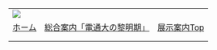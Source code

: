 |  |  |  |
| --- | --- | --- |
| ![](../image/common/uec_header1.jpg) | | |
| [ホーム](../index.html) | [総合案内「電通大の黎明期」](../dawn/dawn01.html) | [展示案内Top](../exhibit/exhibit01.html) | [関連リンク](../link/link01.html) | [第７展示室について](../about/about.html) | [本HPについて](../about/about2.html) | [アクセス](../access/access.html) | | |
| |  | | --- | | ![](../image/common/spacer.gif)    **■ 展示案内**   ---   [**(1)核磁気共鳴(NMR)分析の研究**](exhibit01.html) ![](../image/common/spacer.gif) - わが国初のNMR分光器- 超伝導式NMR(模型）- [MRI診断画像](mri/index.html)   ---   **[(2)ＥＳＲ電子スピン共鳴分析の研究](exhibit02.html)** ![](../image/common/spacer.gif) - ＥＳＲ電子スピン共鳴装置   ---   **[(3)電波時計の開発](exhibit03.html)** ![](../image/common/spacer.gif) - わが国最初の電波時計   ---   **[(4)星間空間実験装置（お貸出中）](exhibit04.html)** ![](../image/common/spacer.gif) - 星間空間実験装置（貸出中）   ---   **[(5)レーザーの研究](exhibit05.html)** 日本初期のレーザー分光も電通大から --- **[(6)南極観測](exhibit06.html)** ![](../image/common/spacer.gif) - 雪原の謎の電波吸収（準備中） --- **[(7)超伝導回路の研究](exhibit07.html)**（準備中） --- **[(8)質量分光の研究](exhibit08.html)**（準備中） --- **[(9)カイトアンテナの研究](exhibit09.html)** | | |  | | --- | | （8）　展示案内質量分光の研究         ![](../image/common/under_const.gif) 只今、準備中です。  ![](../image/common/spacer.gif)  [Back to Home](../index.html) | |
| |  | | --- | | ![](../image/common/spacer.gif)   電気通信大学コミュニケーション・ミュージアム第７展示室友の会  東京都町田市玉川学園6-3-100  UEC Museum of Communications Exhibition Room#7 Associates  e-mail: uecmuse7@muse.or.jp  Copyright all reserved by UEC Museum of Communications Exhibition Room#7 Associates ![](../image/common/spacer.gif) | | |
